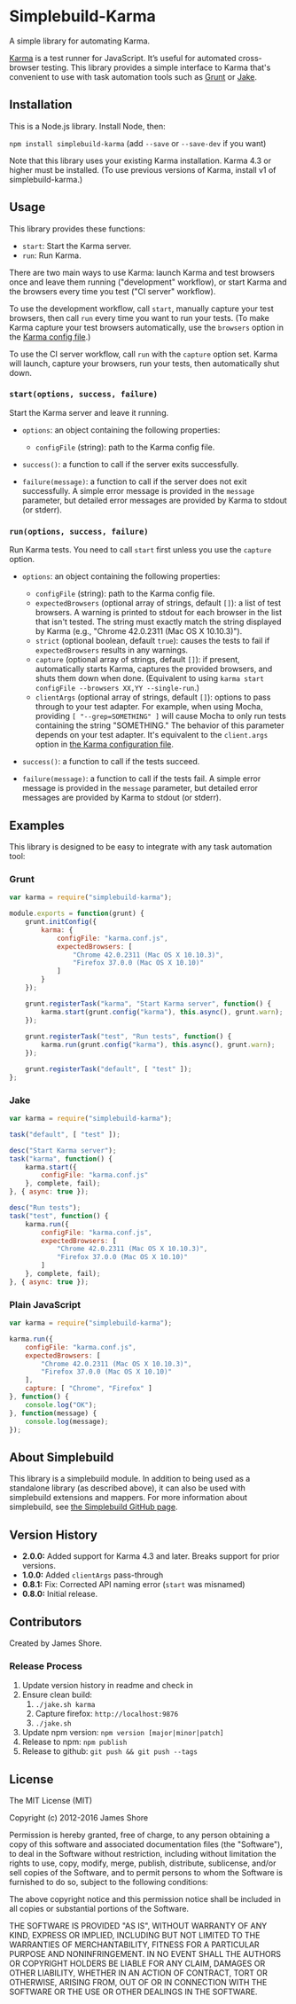 # Simplebuild-Karma

A simple library for automating Karma.

[Karma](http://karma-runner.github.io) is a test runner for JavaScript. It’s useful for automated cross-browser testing. This library provides a simple interface to Karma that's convenient to use with task automation tools such as [Grunt](http://gruntjs.com/) or [Jake](https://github.com/mde/jake).


## Installation

This is a Node.js library. Install Node, then:

`npm install simplebuild-karma` (add `--save` or `--save-dev` if you want)

Note that this library uses your existing Karma installation. Karma 4.3 or higher must be installed. (To use previous versions of Karma, install v1 of simplebuild-karma.)


## Usage

This library provides these functions:

* `start`: Start the Karma server.
* `run`: Run Karma.

There are two main ways to use Karma: launch Karma and test browsers once and leave them running ("development" workflow), or start Karma and the browsers every time you test ("CI server" workflow).

To use the development workflow, call `start`, manually capture your test browsers, then call `run` every time you want to run your tests. (To make Karma capture your test browsers automatically, use the `browsers` option in the [Karma config file](http://karma-runner.github.io/0.13/config/browsers.html).)

To use the CI server workflow, call `run` with the `capture` option set. Karma will launch, capture your browsers, run your tests, then automatically shut down.


### `start(options, success, failure)`

Start the Karma server and leave it running.

* `options`: an object containing the following properties:
    * `configFile` (string): path to the Karma config file.

* `success()`: a function to call if the server exits successfully.

* `failure(message)`: a function to call if the server does not exit successfully. A simple error message is provided in the `message` parameter, but detailed error messages are provided by Karma to stdout (or stderr).


### `run(options, success, failure)`

Run Karma tests. You need to call `start` first unless you use the `capture` option. 

* `options`: an object containing the following properties:
    * `configFile` (string): path to the Karma config file.
    * `expectedBrowsers` (optional array of strings, default `[]`): a list of test browsers. A warning is printed to stdout for each browser in the list that isn't tested. The string must exactly match the string displayed by Karma (e.g., "Chrome 42.0.2311 (Mac OS X 10.10.3)").
    * `strict` (optional boolean, default `true`): causes the tests to fail if `expectedBrowsers` results in any warnings.
    * `capture` (optional array of strings, default `[]`): if present, automatically starts Karma, captures the provided browsers, and shuts them down when done. (Equivalent to using `karma start configFile --browsers XX,YY --single-run`.)
    * `clientArgs` (optional array of strings, default `[]`): options to pass through to your test adapter. For example, when using Mocha, providing `[ "--grep=SOMETHING" ]` will cause Mocha to only run tests containing the string "SOMETHING." The behavior of this parameter depends on your test adapter. It's equivalent to the `client.args` option in [the Karma configuration file](http://karma-runner.github.io/0.13/config/configuration-file.html).
    
* `success()`: a function to call if the tests succeed.

* `failure(message)`: a function to call if the tests fail. A simple error message is provided in the `message` parameter, but detailed error messages are provided by Karma to stdout (or stderr).


## Examples

This library is designed to be easy to integrate with any task automation tool:

### Grunt

```javascript
var karma = require("simplebuild-karma");

module.exports = function(grunt) {
    grunt.initConfig({
        karma: {
            configFile: "karma.conf.js",
            expectedBrowsers: [
                "Chrome 42.0.2311 (Mac OS X 10.10.3)",
                "Firefox 37.0.0 (Mac OS X 10.10)"
            ]
        }
    });

    grunt.registerTask("karma", "Start Karma server", function() {
        karma.start(grunt.config("karma"), this.async(), grunt.warn);
    });
    
    grunt.registerTask("test", "Run tests", function() {
        karma.run(grunt.config("karma"), this.async(), grunt.warn);
    });

    grunt.registerTask("default", [ "test" ]);
};
```

### Jake

```javascript
var karma = require("simplebuild-karma");

task("default", [ "test" ]);

desc("Start Karma server");
task("karma", function() {
    karma.start({
        configFile: "karma.conf.js"
    }, complete, fail);
}, { async: true });

desc("Run tests");
task("test", function() {
    karma.run({
        configFile: "karma.conf.js",
        expectedBrowsers: [
            "Chrome 42.0.2311 (Mac OS X 10.10.3)",
            "Firefox 37.0.0 (Mac OS X 10.10)"
        ]
    }, complete, fail);
}, { async: true });
```

### Plain JavaScript

```javascript
var karma = require("simplebuild-karma");

karma.run({
    configFile: "karma.conf.js",
    expectedBrowsers: [
        "Chrome 42.0.2311 (Mac OS X 10.10.3)",
        "Firefox 37.0.0 (Mac OS X 10.10)"
    ],
    capture: [ "Chrome", "Firefox" ]
}, function() {
    console.log("OK");
}, function(message) {
    console.log(message);
});
```

## About Simplebuild

This library is a simplebuild module. In addition to being used as a standalone library (as described above), it can also be used with simplebuild extensions and mappers. For more information about simplebuild, see [the Simplebuild GitHub page](https://github.com/jamesshore/simplebuild).


## Version History

* __2.0.0:__ Added support for Karma 4.3 and later. Breaks support for prior versions.
* __1.0.0:__ Added `clientArgs` pass-through
* __0.8.1:__ Fix: Corrected API naming error (`start` was misnamed)
* __0.8.0:__ Initial release.


## Contributors

Created by James Shore.

### Release Process

1. Update version history in readme and check in
2. Ensure clean build: 
    1. `./jake.sh karma`
    2. Capture firefox: `http://localhost:9876`
    3. `./jake.sh`
3. Update npm version: `npm version [major|minor|patch]`
4. Release to npm: `npm publish`
5. Release to github: `git push && git push --tags`


## License

The MIT License (MIT)

Copyright (c) 2012-2016 James Shore

Permission is hereby granted, free of charge, to any person obtaining a copy
of this software and associated documentation files (the "Software"), to deal
in the Software without restriction, including without limitation the rights
to use, copy, modify, merge, publish, distribute, sublicense, and/or sell
copies of the Software, and to permit persons to whom the Software is
furnished to do so, subject to the following conditions:

The above copyright notice and this permission notice shall be included in
all copies or substantial portions of the Software.

THE SOFTWARE IS PROVIDED "AS IS", WITHOUT WARRANTY OF ANY KIND, EXPRESS OR
IMPLIED, INCLUDING BUT NOT LIMITED TO THE WARRANTIES OF MERCHANTABILITY,
FITNESS FOR A PARTICULAR PURPOSE AND NONINFRINGEMENT. IN NO EVENT SHALL THE
AUTHORS OR COPYRIGHT HOLDERS BE LIABLE FOR ANY CLAIM, DAMAGES OR OTHER
LIABILITY, WHETHER IN AN ACTION OF CONTRACT, TORT OR OTHERWISE, ARISING FROM,
OUT OF OR IN CONNECTION WITH THE SOFTWARE OR THE USE OR OTHER DEALINGS IN
THE SOFTWARE.


